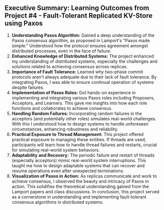 ## Executive Summary: Learning Outcomes from Project #4 - Fault-Tolerant Replicated KV-Store using Paxos
1. **Understanding Paxos Algorithm:**
   Gained a deep understanding of the Paxos consensus algorithm, as proposed in Lamport's "Paxos made simple."
   Understood how the protocol ensures agreement amongst distributed processes, even in the face of failure.
2. **Enhanced Knowledge of Distributed Systems:**
   The project enhanced my understanding of distributed systems, especially the challenges and solutions related to achieving consensus across replicas.
3. **Importance of Fault Tolerance:**
   Learned why two-phase commit protocols aren't always adequate due to their lack of fault tolerance.
   By integrating Paxos, I was able to ensure continual operation of systems despite failures.
4. **Implementation of Paxos Roles:**
   Got hands-on experience in implementing and integrating various Paxos roles including Proposers, Acceptors, and Learners.
   This gave me insights into how each role functions and collaborates to achieve consensus.
5. **Handling Random Failures:**
   Incorporating random failures in the acceptors (and potentially other roles) simulates real-world challenges.
   With this I understood how to design systems to handle unforeseen circumstances, enhancing robustness and reliability.
6. **Practical Exposure to Thread Management:**
   This project offered practical exposure to managing these entities.
   If threads are used, participants will learn how to handle thread failures and restarts, crucial for simulating real-world system behaviors.
7. **Adaptability and Recovery:**
   The periodic failure and restart of threads (especially acceptors) mimic real-world system interruptions.
   This taught me how to design adaptable systems that can recover and resume operations even after unexpected terminations.
8. **Visualization of Paxos in Action:**
    As replicas communicate and work to achieve consensus, I observed the beauty and intricacy of Paxos in action.
    This solidifies the theoretical understanding gained from the Lamport papers and class discussions.
    In conclusion, this project served as a cornerstone in understanding and implementing fault-tolerant consensus algorithms in distributed systems.



